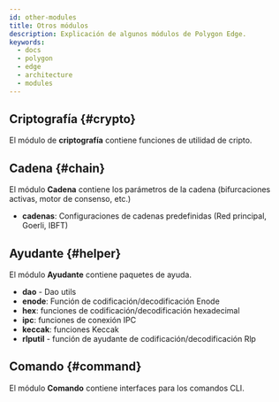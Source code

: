 ```yaml
---
id: other-modules
title: Otros módulos
description: Explicación de algunos módulos de Polygon Edge.
keywords:
  - docs
  - polygon
  - edge
  - architecture
  - modules
---
```


## Criptografía {#crypto}

El módulo de **criptografía** contiene funciones de utilidad de cripto.

## Cadena {#chain}

El módulo **Cadena** contiene los parámetros de la cadena (bifurcaciones activas, motor de consenso, etc.)

* **cadenas**: Configuraciones de cadenas predefinidas (Red principal, Goerli, IBFT)

## Ayudante {#helper}

El módulo **Ayudante** contiene paquetes de ayuda.

* **dao** - Dao utils
* **enode**: Función de codificación/decodificación Enode
* **hex**: funciones de codificación/decodificación hexadecimal
* **ipc**: funciones de conexión IPC
* **keccak**: funciones Keccak
* **rlputil** - función de ayudante de codificación/decodificación Rlp

## Comando {#command}

El módulo **Comando** contiene interfaces para los comandos CLI.